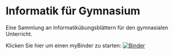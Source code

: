 # Informatik für Gymnasium

Eine Sammlung an Informatikübungsblättern für den gymnasialen Unterricht.

Klicken Sie hier um einen myBinder zu starten: [![Binder](https://mybinder.org/badge_logo.svg)](https://mybinder.org/v2/gh/cedricgeissmann/gym-informatik/HEAD)
